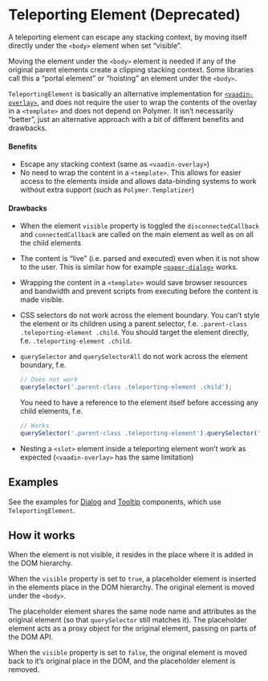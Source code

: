 # Teleporting Element <maturity-badge deprecated>(Deprecated)</maturity-badge>

A teleporting element can escape any stacking context, by moving itself directly under the `<body>` element when set “visible”.

Moving the element under the `<body>` element is needed if any of the original parent elements create a clipping stacking context. Some libraries call this a “portal element” or “hoisting” an element under the `<body>`.

`TeleportingElement` is basically an alternative implementation for [`<vaadin-overlay>`](https://github.com/vaadin/vaadin-overlay), and does not require the user to wrap the contents of the overlay in a `<template>` and does not depend on Polymer. It isn’t necessarily “better”, just an alternative approach with a bit of different benefits and drawbacks.

#### Benefits
- Escape any stacking context (same as `<vaadin-overlay>`)
- No need to wrap the content in a `<template>`. This allows for easier access to the elements inside and allows data-binding systems to work without extra support (such as `Polymer.Templatizer`)

#### Drawbacks
- When the element `visible` property is toggled the `disconnectedCallback` and `connectedCallback` are called on the main element as well as on all the child elements
- The content is “live” (i.e. parsed and executed) even when it is not show to the user. This is similar how for example [`<paper-dialog>`](https://www.webcomponents.org/element/PolymerElements/paper-dialog) works.
- Wrapping the content in a `<template>` would save browser resources and bandwidth and prevent scripts from executing before the content is made visible.
- CSS selectors do not work across the element boundary. You can’t style the element or its children using a parent selector, f.e. `.parent-class .teleporting-element .child`. You should target the element directly, f.e. `.teleporting-element .child`.
- `querySelector` and `querySelectorAll` do not work across the element boundary, f.e.
  ```javascript
  // Does not work
  querySelector('.parent-class .teleporting-element .child');
  ```

  You need to have a reference to the element itself before accessing any child elements, f.e.
  ```javascript
  // Works
  querySelector('.parent-class .teleporting-element').querySelector('.child');
  ```
- Nesting a `<slot>` element inside a teleporting element won’t work as expected (`<vaadin-overlay>` has the same limitation)

## Examples

See the examples for [Dialog](/dialog) and [Tooltip](/tooltip) components, which use `TeleportingElement`.

## How it works

When the element is not visible, it resides in the place where it is added in the DOM hierarchy.

When the `visible` property is set to `true`, a placeholder element is inserted in the elements place in the DOM hierarchy. The original element is moved under the `<body>`.

The placeholder element shares the same node name and attributes as the original element (so that `querySelector` still matches it). The placeholder element acts as a proxy object for the original element, passing on parts of the DOM API.

When the `visible` property is set to `false`, the original element is moved back to it’s original place in the DOM, and the placeholder element is removed.
